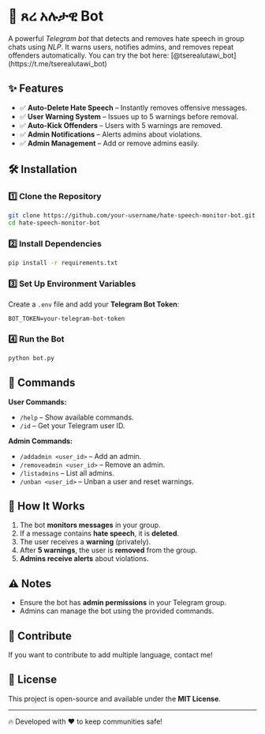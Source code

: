 # 🚀 ጸረ አሉታዊ Bot



A powerful *Telegram bot* that detects and removes hate speech in group chats using *NLP*. It warns users, notifies admins, and removes repeat offenders automatically. You can try the bot here: [@tserealutawi\_bot]\(https\://t.me/tserealutawi\_bot)

## ✨ Features

- ✅ **Auto-Delete Hate Speech** – Instantly removes offensive messages.
- ✅ **User Warning System** – Issues up to 5 warnings before removal.
- ✅ **Auto-Kick Offenders** – Users with 5 warnings are removed.
- ✅ **Admin Notifications** – Alerts admins about violations.
- ✅ **Admin Management** – Add or remove admins easily.

## 🛠️ Installation

### 1️⃣ Clone the Repository

```bash
git clone https://github.com/your-username/hate-speech-monitor-bot.git
cd hate-speech-monitor-bot
```

### 2️⃣ Install Dependencies

```bash
pip install -r requirements.txt
```

### 3️⃣ Set Up Environment Variables

Create a `.env` file and add your **Telegram Bot Token**:

```env
BOT_TOKEN=your-telegram-bot-token
```

### 4️⃣ Run the Bot

```bash
python bot.py
```

## 📌 Commands

**User Commands:**

- `/help` – Show available commands.
- `/id` – Get your Telegram user ID.

**Admin Commands:**

- `/addadmin <user_id>` – Add an admin.
- `/removeadmin <user_id>` – Remove an admin.
- `/listadmins` – List all admins.
- `/unban <user_id>` – Unban a user and reset warnings.

## 🤖 How It Works

1. The bot **monitors messages** in your group.
2. If a message contains **hate speech**, it is **deleted**.
3. The user receives a **warning** (privately).
4. After **5 warnings**, the user is **removed** from the group.
5. **Admins receive alerts** about violations.

## ⚠️ Notes

- Ensure the bot has **admin permissions** in your Telegram group.
- Admins can manage the bot using the provided commands.

## 🤝 Contribute

If you want to contribute to add multiple language, contact me!

## 📜 License

This project is open-source and available under the **MIT License**.

---

🔥 Developed with ❤️ to keep communities safe!

